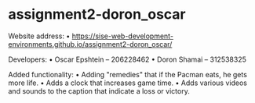 # assignment2-doron_oscar

Website address:
•	https://sise-web-development-environments.github.io/assignment2-doron_oscar/

Developers:
•	Oscar Epshtein – 206228462
•	Doron Shamai – 312538325

Added functionality:
•	Adding "remedies" that if the Pacman eats, he gets more life.
•	Adds a clock that increases game time. 
•	Adds various videos and sounds to the caption that indicate a loss or victory.
